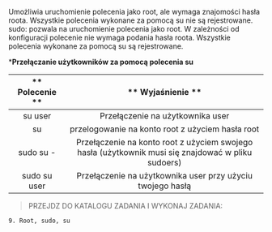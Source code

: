 Umożliwia uruchomienie polecenia jako root, ale wymaga znajomości hasła roota. Wszystkie polecenia wykonane za pomocą su nie są rejestrowane. sudo: pozwala na uruchomienie polecenia jako root. W zależności od konfiguracji polecenie nie wymaga podania hasła roota. Wszystkie polecenia wykonane za pomocą su są rejestrowane.

***Przełączanie użytkowników za pomocą polecenia su**

| ** 						  							  								 Polecenie  							 						 					** |                                           ** 						  							  								 Wyjaśnienie  							 						 					**                                          |
|:-----------------------:|:------------------------------------------------------------------------------------------------------------:|
|     						  							  								 su user  							 						 					    |                                   						  							  								 Przełączenie na użytkownika user  							 						 					                                  |
|        						  							  								 su  							 						 					      |                           						  							  								 przelogowanie na konto root z użyciem hasła root  							 						 					                          |
|    						  							  								 sudo su -  							 						 					   |  						  							  								 Przełączenie na konto root z użyciem swojego hasła (użytkownik musi się znajdować w pliku sudoers)  							 						 					 |
|   						  							  								 sudo su user  							 						 					 |                      						  							  								 Przełączenie na użytkownika user przy użyciu twojego hasłą  							 						 					                     |

>PRZEJDZ DO KATALOGU ZADANIA I WYKONAJ ZADANIA:

```
9. Root, sudo, su
```
